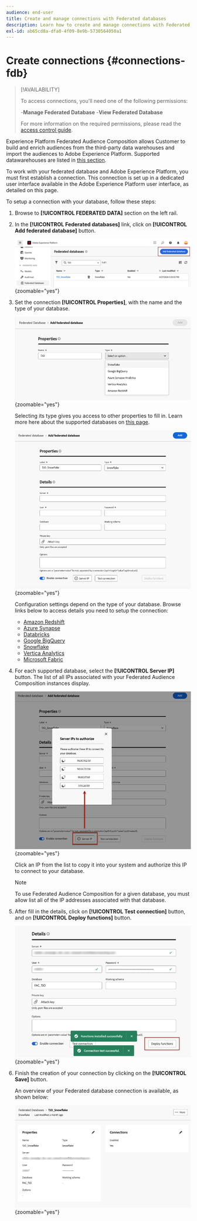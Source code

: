```yaml
---
audience: end-user
title: Create and manage connections with Federated databases
description: Learn how to create and manage connections with Federated databases
exl-id: ab65cd8a-dfa0-4f09-8e9b-5730564050a1
---
```

# Create connections {#connections-fdb}

>[!AVAILABILITY]
>
>To access connections, you'll need one of the following permissions:
>
>-**Manage Federated Database**
>-**View Federated Database**
>
>For more information on the required permissions, please read the [access control guide](/help/governance-privacy-security/access-control.md).

Experience Platform Federated Audience Composition allows Customer to build and enrich audiences from the third-party data warehouses and import the audiences to Adobe Experience Platform. Supported datawarehouses are listed in [this section](../start/access-prerequisites.md#supported-systems).

To work with your federated database and Adobe Experience Platform, you must first establish a connection. This connection is set up in a dedicated user interface available in the Adobe Experience Platform user interface, as detailed on this page.

To setup a connection with your database, follow these steps:

1. Browse to **[!UICONTROL FEDERATED DATA]** section on the left rail.

1. In the **[!UICONTROL Federated databases]** link, click on **[!UICONTROL Add federated database]** button.

    ![](assets/connections_list.png){zoomable="yes"}

1. Set the connection **[!UICONTROL Properties]**, with the name and the type of your database. 

    ![](assets/connections_name.png){zoomable="yes"}

    Selecting its type gives you access to other properties to fill in. Learn more here about the supported databases on [this page](federated-db.md).

    ![](assets/connections_details.png){zoomable="yes"}

    Configuration settings depend on the type of your database. Browse links below to access details you need to setup the connection: 

    * [Amazon Redshift](federated-db.md#amazon-redshift)
    * [Azure Synapse](federated-db.md#azure-synapse-redshift)
    * [Databricks](federated-db.md#databricks)
    * [Google BigQuery](federated-db.md#google-bigquery)
    * [Snowflake](federated-db.md#snowflake)
    * [Vertica Analytics](federated-db.md#vertica-analytics)
    * [Microsoft Fabric](federated-db.md#microsoft-fabric)

1. For each supported database, select the **[!UICONTROL Server IP]** button. The list of all IPs associated with your Federated Audience Composition instances display.

    ![](assets/connections_server_IPs.png){zoomable="yes"}

    Click an IP from the list to copy it into your system and authorize this IP to connect to your database.

    >[!NOTE]
    >
    >To use Federated Audience Composition for a given database, you must allow list all of the IP addresses associated with that database.

1. After fill in the details, click on **[!UICONTROL Test connection]** button, and on **[!UICONTROL Deploy functions]** button.

    ![](assets/connections_testdeploy.png){zoomable="yes"}

1. Finish the creation of your connection by clicking on the **[!UICONTROL Save]** button.

    An overview of your Federated database connection is available, as shown below: 

    ![](assets/connections_overview.png){zoomable="yes"}
